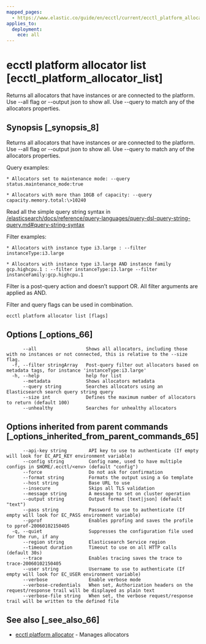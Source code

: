 ```yaml
---
mapped_pages:
  - https://www.elastic.co/guide/en/ecctl/current/ecctl_platform_allocator_list.html
applies_to:
  deployment:
    ece: all
---
```


# ecctl platform allocator list [ecctl_platform_allocator_list]

Returns all allocators that have instances or are connected to the platform.
Use --all flag or --output json to show all. Use --query to match any of the allocators properties.


## Synopsis [_synopsis_8]

Returns all allocators that have instances or are connected to the platform. Use --all flag or --output json to show all. Use --query to match any of the allocators properties.

Query examples:

```
* Allocators set to maintenance mode: --query status.maintenance_mode:true

* Allocators with more than 10GB of capacity: --query capacity.memory.total:\>10240
```
Read all the simple query string syntax in [/elasticsearch/docs/reference/query-languages/query-dsl-query-string-query.md#query-string-syntax](elasticsearch://reference/query-languages/query-dsl/query-dsl-query-string-query.md#query-string-syntax)

Filter examples:

```
* Allocators with instance type i3.large : --filter instanceType:i3.large

* Allocators with instance type i3.large AND instance family gcp.highcpu.1 : --filter instanceType:i3.large --filter instanceFamily:gcp.highcpu.1
```
Filter is a post-query action and doesn’t support OR. All filter arguments are applied as AND.

Filter and query flags can be used in combination.

```
ecctl platform allocator list [flags]
```


## Options [_options_66]

```
      --all                  Shows all allocators, including those with no instances or not connected, this is relative to the --size flag.
  -f, --filter stringArray   Post-query filter out allocators based on metadata tags, for instance 'instanceType:i3.large'
  -h, --help                 help for list
      --metadata             Shows allocators metadata
      --query string         Searches allocators using an Elasticsearch search query string query
      --size int             Defines the maximum number of allocators to return (default 100)
      --unhealthy            Searches for unhealthy allocators
```


## Options inherited from parent commands [_options_inherited_from_parent_commands_65]

```
      --api-key string        API key to use to authenticate (If empty will look for EC_API_KEY environment variable)
      --config string         Config name, used to have multiple configs in $HOME/.ecctl/<env> (default "config")
      --force                 Do not ask for confirmation
      --format string         Formats the output using a Go template
      --host string           Base URL to use
      --insecure              Skips all TLS validation
      --message string        A message to set on cluster operation
      --output string         Output format [text|json] (default "text")
      --pass string           Password to use to authenticate (If empty will look for EC_PASS environment variable)
      --pprof                 Enables pprofing and saves the profile to pprof-20060102150405
  -q, --quiet                 Suppresses the configuration file used for the run, if any
      --region string         Elasticsearch Service region
      --timeout duration      Timeout to use on all HTTP calls (default 30s)
      --trace                 Enables tracing saves the trace to trace-20060102150405
      --user string           Username to use to authenticate (If empty will look for EC_USER environment variable)
      --verbose               Enable verbose mode
      --verbose-credentials   When set, Authorization headers on the request/response trail will be displayed as plain text
      --verbose-file string   When set, the verbose request/response trail will be written to the defined file
```


## See also [_see_also_66]

* [ecctl platform allocator](/reference/ecctl_platform_allocator.md)	 - Manages allocators